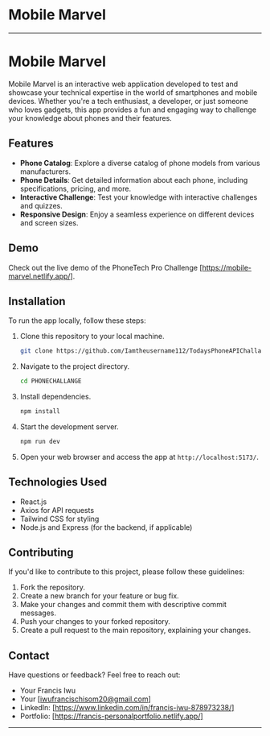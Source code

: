 # Mobile Marvel

---

# Mobile Marvel

Mobile Marvel is an interactive web application developed to test and showcase your technical expertise in the world of smartphones and mobile devices. Whether you're a tech enthusiast, a developer, or just someone who loves gadgets, this app provides a fun and engaging way to challenge your knowledge about phones and their features.

## Features

- **Phone Catalog**: Explore a diverse catalog of phone models from various manufacturers.
- **Phone Details**: Get detailed information about each phone, including specifications, pricing, and more.
- **Interactive Challenge**: Test your knowledge with interactive challenges and quizzes.
- **Responsive Design**: Enjoy a seamless experience on different devices and screen sizes.

## Demo

Check out the live demo of the PhoneTech Pro Challenge [https://mobile-marvel.netlify.app/].

## Installation

To run the app locally, follow these steps:

1. Clone this repository to your local machine.

   ```bash
   git clone https://github.com/Iamtheusername112/TodaysPhoneAPIChallange.git
   ```

2. Navigate to the project directory.

   ```bash
   cd PHONECHALLANGE
   ```

3. Install dependencies.

   ```bash
   npm install
   ```

4. Start the development server.

   ```bash
   npm run dev
   ```

5. Open your web browser and access the app at `http://localhost:5173/`.

## Technologies Used

- React.js
- Axios for API requests
- Tailwind CSS for styling
- Node.js and Express (for the backend, if applicable)

## Contributing

If you'd like to contribute to this project, please follow these guidelines:

1. Fork the repository.
2. Create a new branch for your feature or bug fix.
3. Make your changes and commit them with descriptive commit messages.
4. Push your changes to your forked repository.
5. Create a pull request to the main repository, explaining your changes.

## Contact

Have questions or feedback? Feel free to reach out:

- Your Francis Iwu
- Your [iwufrancischisom20@gmail.com]
- LinkedIn: [https://www.linkedin.com/in/francis-iwu-878973238/]
- Portfolio: [https://francis-personalportfolio.netlify.app/]

---
